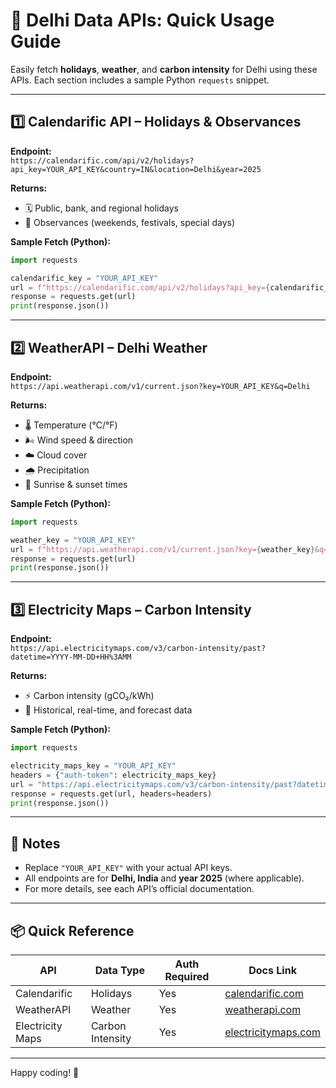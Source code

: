 # 🚀 Delhi Data APIs: Quick Usage Guide

Easily fetch **holidays**, **weather**, and **carbon intensity** for Delhi using these APIs. Each section includes a sample Python `requests` snippet.

---

## 1️⃣ Calendarific API – Holidays & Observances

**Endpoint:**  
`https://calendarific.com/api/v2/holidays?api_key=YOUR_API_KEY&country=IN&location=Delhi&year=2025`

**Returns:**  
- 🗓️ Public, bank, and regional holidays  
- 🛑 Observances (weekends, festivals, special days)

**Sample Fetch (Python):**
```python
import requests

calendarific_key = "YOUR_API_KEY"
url = f"https://calendarific.com/api/v2/holidays?api_key={calendarific_key}&country=IN&location=Delhi&year=2025"
response = requests.get(url)
print(response.json())
```

---

## 2️⃣ WeatherAPI – Delhi Weather

**Endpoint:**  
`https://api.weatherapi.com/v1/current.json?key=YOUR_API_KEY&q=Delhi`

**Returns:**  
- 🌡️ Temperature (°C/°F)  
- 🌬️ Wind speed & direction  
- ☁️ Cloud cover  
- 🌧️ Precipitation  
- 🌅 Sunrise & sunset times

**Sample Fetch (Python):**
```python
import requests

weather_key = "YOUR_API_KEY"
url = f"https://api.weatherapi.com/v1/current.json?key={weather_key}&q=Delhi"
response = requests.get(url)
print(response.json())
```

---

## 3️⃣ Electricity Maps – Carbon Intensity

**Endpoint:**  
`https://api.electricitymaps.com/v3/carbon-intensity/past?datetime=YYYY-MM-DD+HH%3AMM`

**Returns:**  
- ⚡ Carbon intensity (gCO₂/kWh)  
- 🔄 Historical, real-time, and forecast data

**Sample Fetch (Python):**
```python
import requests

electricity_maps_key = "YOUR_API_KEY"
headers = {"auth-token": electricity_maps_key}
url = "https://api.electricitymaps.com/v3/carbon-intensity/past?datetime=2025-09-25+17%3A06"
response = requests.get(url, headers=headers)
print(response.json())
```

---

## 📝 Notes

- Replace `"YOUR_API_KEY"` with your actual API keys.
- All endpoints are for **Delhi, India** and **year 2025** (where applicable).
- For more details, see each API’s official documentation.

---

## 📦 Quick Reference

| API                | Data Type         | Auth Required | Docs Link                                      |
|--------------------|------------------|--------------|------------------------------------------------|
| Calendarific       | Holidays         | Yes          | [calendarific.com](https://calendarific.com/)  |
| WeatherAPI         | Weather          | Yes          | [weatherapi.com](https://weatherapi.com/)      |
| Electricity Maps   | Carbon Intensity | Yes          | [electricitymaps.com](https://electricitymaps.com/) |

---

Happy coding! 🎉